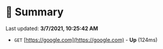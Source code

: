 # 📖 Summary
Last updated: **3/7/2021, 10:25:42 AM**

- `GET` [https://google.com](https://google.com) - **Up** (124ms)
